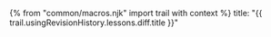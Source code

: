 {% from "common/macros.njk" import trail with context %}
<frontmatter>
title: "{{ trail.usingRevisionHistory.lessons.diff.title }}"
</frontmatter>

<include src="unit-inPage-asFlat.md" boilerplate />